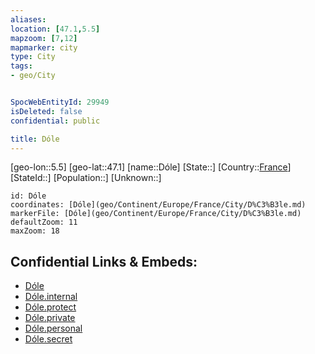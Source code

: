 ```yaml
---
aliases: 
location: [47.1,5.5]
mapzoom: [7,12] 
mapmarker: city 
type: City
tags:
- geo/City


SpocWebEntityId: 29949
isDeleted: false
confidential: public

title: Dóle
---
```

[geo-lon::5.5]
[geo-lat::47.1]
[name::Dóle]
[State::]
[Country::[France](geo/Continent/Europe/France.md)]
[StateId::]
[Population::]
[Unknown::]


```leaflet
id: Dóle
coordinates: [Dóle](geo/Continent/Europe/France/City/D%C3%B3le.md)
markerFile: [Dóle](geo/Continent/Europe/France/City/D%C3%B3le.md)
defaultZoom: 11 
maxZoom: 18
```


## Confidential Links & Embeds: 
- [Dóle](../../../../../../_public/geo/Continent/Europe/France/City/D%C3%B3le.md) 
- [Dóle.internal](../../../../../../_internal/geo/Continent/Europe/France/City/D%C3%B3le.internal.md) 
- [Dóle.protect](../../../../../../_protect/geo/Continent/Europe/France/City/D%C3%B3le.protect.md) 
- [Dóle.private](../../../../../../_private/geo/Continent/Europe/France/City/D%C3%B3le.private.md) 
- [Dóle.personal](../../../../../../_personal/geo/Continent/Europe/France/City/D%C3%B3le.personal.md) 
- [Dóle.secret](../../../../../../_secret/geo/Continent/Europe/France/City/D%C3%B3le.secret.md) 
